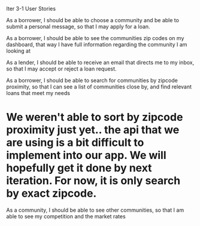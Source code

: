 Iter 3-1 User Stories

As a borrower, I should be able to choose a community and be able to submit a personal message, so that I may apply for a loan.

As a borrower, I should be able to see the communities zip codes on my dashboard, that way I have full information regarding the community I am looking at

As a lender, I should be able to receive an email that directs me to my inbox, so that I may accept or reject a loan request.

As a borrower, I should be able to search for communities by zipcode proximity, so that I can see a list of communities close by, and find relevant loans that meet my needs
# We weren't able to sort by zipcode proximity just yet.. the api that we are using is a bit difficult to implement into our app. We will hopefully get it done by next iteration. For now, it is only search by exact zipcode.

As a community, I should be able to see other communities, so that I am able to see my competition and the market rates
